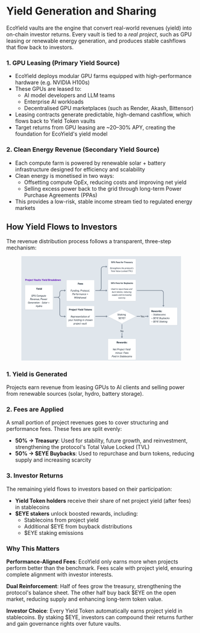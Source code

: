 # Yield Generation and Sharing

EcoYield vaults are the engine that convert real-world revenues (yield) into on-chain investor returns. Every vault is tied to a _real project_, such as GPU leasing or renewable energy generation, and produces stable cashflows that flow back to investors.

### 1. GPU Leasing (Primary Yield Source)

* EcoYield deploys modular GPU farms equipped with high-performance hardware (e.g. NVIDIA H100s)
* These GPUs are leased to:
  * AI model developers and LLM teams
  * Enterprise AI workloads
  * Decentralised GPU marketplaces (such as Render, Akash, Bittensor)
* Leasing contracts generate predictable, high-demand cashflow, which flows back to Yield Token vaults
* Target returns from GPU leasing are \~20–30% APY, creating the foundation for EcoYield's yield model

### 2. Clean Energy Revenue (Secondary Yield Source)

* Each compute farm is powered by renewable solar + battery infrastructure designed for efficiency and scalability
* Clean energy is monetised in two ways:
  * Offsetting compute OpEx, reducing costs and improving net yield
  * Selling excess power back to the grid through long-term Power Purchase Agreements (PPAs)
* This provides a low-risk, stable income stream tied to regulated energy markets

## How Yield Flows to Investors

The revenue distribution process follows a transparent, three-step mechanism:

<figure><img src="../.gitbook/assets/image (7).png" alt=""><figcaption></figcaption></figure>

### 1. Yield is Generated

Projects earn revenue from leasing GPUs to AI clients and selling power from renewable sources (solar, hydro, battery storage).

### 2. Fees are Applied

A small portion of project revenues goes to cover structuring and performance fees. These fees are split evenly:

* **50% → Treasury**: Used for stability, future growth, and reinvestment, strengthening the protocol's Total Value Locked (TVL)
* **50% → $EYE Buybacks**: Used to repurchase and burn tokens, reducing supply and increasing scarcity

### 3. Investor Returns

The remaining yield flows to investors based on their participation:

* **Yield Token holders** receive their share of net project yield (after fees) in stablecoins
* **$EYE stakers** unlock boosted rewards, including:
  * Stablecoins from project yield
  * Additional $EYE from buyback distributions
  * $EYE staking emissions

### Why This Matters

**Performance-Aligned Fees**: EcoYield only earns more when projects perform better than the benchmark. Fees scale with project yield, ensuring complete alignment with investor interests.

**Dual Reinforcement**: Half of fees grow the treasury, strengthening the protocol's balance sheet. The other half buy back $EYE on the open market, reducing supply and enhancing long-term token value.

**Investor Choice**: Every Yield Token automatically earns project yield in stablecoins. By staking $EYE, investors can compound their returns further and gain governance rights over future vaults.

###
